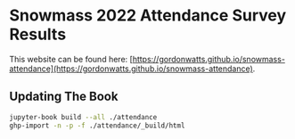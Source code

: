 # Snowmass 2022 Attendance Survey Results

This website can be found here: [https://gordonwatts.github.io/snowmass-attendance](https://gordonwatts.github.io/snowmass-attendance).

## Updating The Book

```bash
jupyter-book build --all ./attendance
ghp-import -n -p -f ./attendance/_build/html
```

